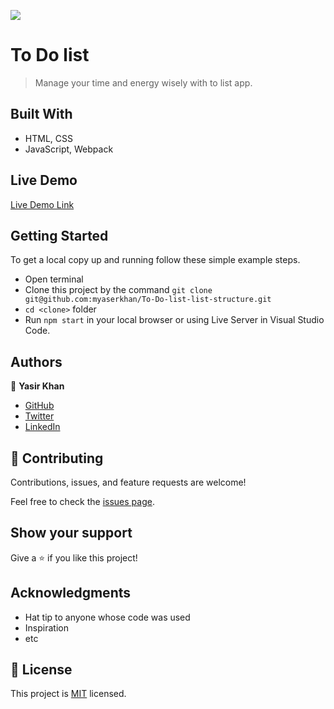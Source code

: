 ![](https://img.shields.io/badge/Microverse-blueviolet)

# To Do list

> Manage your time and energy wisely with to list app.


## Built With

- HTML, CSS
- JavaScript, Webpack

## Live Demo

[Live Demo Link](https://livedemo.com)


## Getting Started

To get a local copy up and running follow these simple example steps.

- Open terminal
- Clone this project by the command `git clone git@github.com:myaserkhan/To-Do-list-list-structure.git`
- `cd <clone>` folder
- Run `npm start` in your local browser or using Live Server in Visual Studio Code.

## Authors

👤 **Yasir Khan**

- [GitHub](https://github.com/githubhandle)
- [Twitter](https://twitter.com/twitterhandle)
- [LinkedIn](https://linkedin.com/in/linkedinhandle)

## 🤝 Contributing

Contributions, issues, and feature requests are welcome!

Feel free to check the [issues page](../../issues/).

## Show your support

Give a ⭐️ if you like this project!

## Acknowledgments

- Hat tip to anyone whose code was used
- Inspiration
- etc

## 📝 License

This project is [MIT](./LICENSE) licensed.

